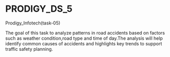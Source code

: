 # PRODIGY_DS_5
Prodigy_Infotech(task-05)

The goal of this task to analyze patterns in road accidents based on factors such as weather condition,road type and time of day.The analysis will help identify common causes of accidents and highlights key trends to support traffic safety planning.
